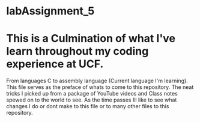 # labAssignment_5
# This is a Culmination of what I've learn throughout my coding experience at UCF. 
From languages C to assembly language (Current language I'm learning). 
This file serves as the preface of whats to come to this repository. The neat tricks I picked up from a package of YouTube videos and Class notes spewed on to the world to see.
As the time passes Ill like to see what changes I do or dont make to this file or to many other files to this repository.
